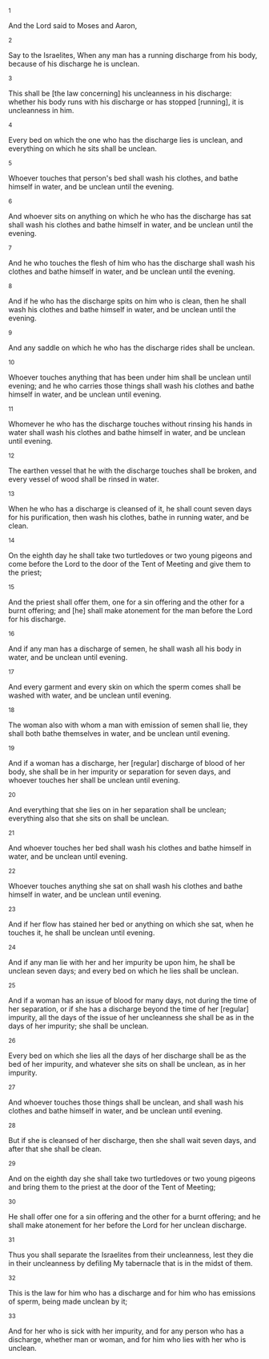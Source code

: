 <sup>1</sup> 

And the Lord said to Moses and Aaron, 

<sup>2</sup> 

Say to the Israelites, When any man has a running discharge from his body, because of his discharge he is unclean. 

<sup>3</sup> 

This shall be [the law concerning] his uncleanness in his discharge: whether his body runs with his discharge or has stopped [running], it is uncleanness in him. 

<sup>4</sup> 

Every bed on which the one who has the discharge lies is unclean, and everything on which he sits shall be unclean. 

<sup>5</sup> 

Whoever touches that person's bed shall wash his clothes, and bathe himself in water, and be unclean until the evening. 

<sup>6</sup> 

And whoever sits on anything on which he who has the discharge has sat shall wash his clothes and bathe himself in water, and be unclean until the evening. 

<sup>7</sup> 

And he who touches the flesh of him who has the discharge shall wash his clothes and bathe himself in water, and be unclean until the evening. 

<sup>8</sup> 

And if he who has the discharge spits on him who is clean, then he shall wash his clothes and bathe himself in water, and be unclean until the evening. 

<sup>9</sup> 

And any saddle on which he who has the discharge rides shall be unclean. 

<sup>10</sup> 

Whoever touches anything that has been under him shall be unclean until evening; and he who carries those things shall wash his clothes and bathe himself in water, and be unclean until evening. 

<sup>11</sup> 

Whomever he who has the discharge touches without rinsing his hands in water shall wash his clothes and bathe himself in water, and be unclean until evening. 

<sup>12</sup> 

The earthen vessel that he with the discharge touches shall be broken, and every vessel of wood shall be rinsed in water. 

<sup>13</sup> 

When he who has a discharge is cleansed of it, he shall count seven days for his purification, then wash his clothes, bathe in running water, and be clean. 

<sup>14</sup> 

On the eighth day he shall take two turtledoves or two young pigeons and come before the Lord to the door of the Tent of Meeting and give them to the priest; 

<sup>15</sup> 

And the priest shall offer them, one for a sin offering and the other for a burnt offering; and [he] shall make atonement for the man before the Lord for his discharge. 

<sup>16</sup> 

And if any man has a discharge of semen, he shall wash all his body in water, and be unclean until evening. 

<sup>17</sup> 

And every garment and every skin on which the sperm comes shall be washed with water, and be unclean until evening. 

<sup>18</sup> 

The woman also with whom a man with emission of semen shall lie, they shall both bathe themselves in water, and be unclean until evening. 

<sup>19</sup> 

And if a woman has a discharge, her [regular] discharge of blood of her body, she shall be in her impurity or separation for seven days, and whoever touches her shall be unclean until evening. 

<sup>20</sup> 

And everything that she lies on in her separation shall be unclean; everything also that she sits on shall be unclean. 

<sup>21</sup> 

And whoever touches her bed shall wash his clothes and bathe himself in water, and be unclean until evening. 

<sup>22</sup> 

Whoever touches anything she sat on shall wash his clothes and bathe himself in water, and be unclean until evening. 

<sup>23</sup> 

And if her flow has stained her bed or anything on which she sat, when he touches it, he shall be unclean until evening. 

<sup>24</sup> 

And if any man lie with her and her impurity be upon him, he shall be unclean seven days; and every bed on which he lies shall be unclean. 

<sup>25</sup> 

And if a woman has an issue of blood for many days, not during the time of her separation, or if she has a discharge beyond the time of her [regular] impurity, all the days of the issue of her uncleanness she shall be as in the days of her impurity; she shall be unclean. 

<sup>26</sup> 

Every bed on which she lies all the days of her discharge shall be as the bed of her impurity, and whatever she sits on shall be unclean, as in her impurity. 

<sup>27</sup> 

And whoever touches those things shall be unclean, and shall wash his clothes and bathe himself in water, and be unclean until evening. 

<sup>28</sup> 

But if she is cleansed of her discharge, then she shall wait seven days, and after that she shall be clean. 

<sup>29</sup> 

And on the eighth day she shall take two turtledoves or two young pigeons and bring them to the priest at the door of the Tent of Meeting; 

<sup>30</sup> 

He shall offer one for a sin offering and the other for a burnt offering; and he shall make atonement for her before the Lord for her unclean discharge. 

<sup>31</sup> 

Thus you shall separate the Israelites from their uncleanness, lest they die in their uncleanness by defiling My tabernacle that is in the midst of them. 

<sup>32</sup> 

This is the law for him who has a discharge and for him who has emissions of sperm, being made unclean by it; 

<sup>33</sup> 

And for her who is sick with her impurity, and for any person who has a discharge, whether man or woman, and for him who lies with her who is unclean.